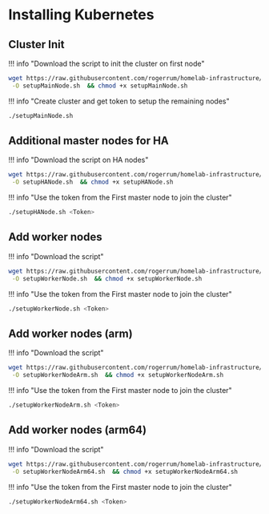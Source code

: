 # Installing Kubernetes


## Cluster Init

!!! info "Download the script to init the cluster on first node"
```sh
wget https://raw.githubusercontent.com/rogerrum/homelab-infrastructure/main/k3s/ha/setupMainNode.sh \
 -O setupMainNode.sh  && chmod +x setupMainNode.sh
```
!!! info "Create cluster and get token to setup the remaining nodes"
```sh
./setupMainNode.sh
```

## Additional master nodes for HA

!!! info "Download the script on HA nodes"
```sh
wget https://raw.githubusercontent.com/rogerrum/homelab-infrastructure/main/k3s/ha/setupHANode.sh \
 -O setupHANode.sh  && chmod +x setupHANode.sh
```
!!! info "Use the token from the First master node to join the cluster"
```sh
./setupHANode.sh <Token>
```


## Add worker nodes

!!! info "Download the script"
```sh
wget https://raw.githubusercontent.com/rogerrum/homelab-infrastructure/main/k3s/ha/setupWorkerNode.sh \
 -O setupWorkerNode.sh  && chmod +x setupWorkerNode.sh
```
!!! info "Use the token from the First master node to join the cluster"
```sh
./setupWorkerNode.sh <Token>
```

## Add worker nodes (arm)

!!! info "Download the script"
```sh
wget https://raw.githubusercontent.com/rogerrum/homelab-infrastructure/main/k3s/ha/setupWorkerNodeArm.sh \
 -O setupWorkerNodeArm.sh  && chmod +x setupWorkerNodeArm.sh
```
!!! info "Use the token from the First master node to join the cluster"
```sh
./setupWorkerNodeArm.sh <Token>
```

## Add worker nodes (arm64)

!!! info "Download the script"
```sh
wget https://raw.githubusercontent.com/rogerrum/homelab-infrastructure/main/k3s/ha/setupWorkerNodeArm64.sh \
 -O setupWorkerNodeArm64.sh  && chmod +x setupWorkerNodeArm64.sh
```
!!! info "Use the token from the First master node to join the cluster"
```sh
./setupWorkerNodeArm64.sh <Token>
```

